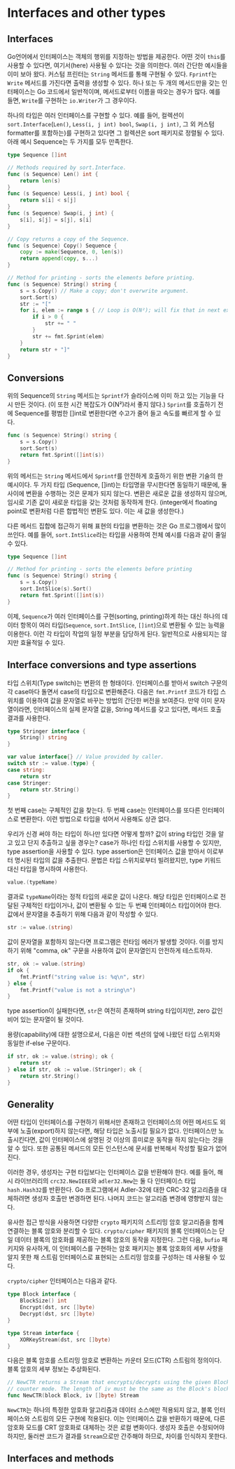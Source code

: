# Interfaces and other types

## Interfaces

Go언어에서 인터페이스는 객체의 행위를 지정하는 방법을 제공한다. 어떤 것이 `this`를 사용할 수 있다면, 여기서(here) 사용될 수 있다는 것을 의미한다. 여러 간단한 예시들을 이미 보아 왔다. 커스텀 프린터는 `String` 메서드를 통해 구현될 수 있다. `Fprintf`는 `Write` 메서드를 가진다면 출력을 생성할 수 있다. 하나 또는 두 개의 메서드만을 갖는 인터페이스는 Go 코드에서 일반적이며, 메서드로부터 이름을 따오는 경우가 많다. 예를 들면, `Write`를 구현하는 `io.Writer`가 그 경우이다.

하나의 타입은 여러 인터페이스를 구현할 수 있다. 예를 들어, 컬렉션이 `sort.Interface`(`Len()`, `Less(i, j int) bool`, `Swap(i, j int)`, 그 외 커스텀 formatter를 포함하는)를 구현하고 있다면 그 컬렉션은 sort 패키지로 정렬될 수 있다. 아래 예시 Sequence는 두 가지를 모두 만족한다.

```go
type Sequence []int

// Methods required by sort.Interface.
func (s Sequence) Len() int {
    return len(s)
}
func (s Sequence) Less(i, j int) bool {
    return s[i] < s[j]
}
func (s Sequence) Swap(i, j int) {
    s[i], s[j] = s[j], s[i]
}

// Copy returns a copy of the Sequence.
func (s Sequence) Copy() Sequence {
    copy := make(Sequence, 0, len(s))
    return append(copy, s...)
}

// Method for printing - sorts the elements before printing.
func (s Sequence) String() string {
    s = s.Copy() // Make a copy; don't overwrite argument.
    sort.Sort(s)
    str := "["
    for i, elem := range s { // Loop is O(N²); will fix that in next example.
        if i > 0 {
            str += " "
        }
        str += fmt.Sprint(elem)
    }
    return str + "]"
}
```

## Conversions

위의 Sequence의 `String` 메서드는 `Sprintf`가 슬라이스에 이미 하고 있는 기능을 다시 만든 것이다. (이 또한 시간 복잡도가 O(N²)라서 좋지 않다.) `Sprint`를 호출하기 전에 Sequence를 평범한 []int로 변환한다면 수고가 줄어 들고 속도를 빠르게 할 수 있다.

```go
func (s Sequence) String() string {
    s = s.Copy()
    sort.Sort(s)
    return fmt.Sprint([]int(s))
}
```

위의 메서드는 `String` 메서드에서 `Sprintf`를 안전하게 호출하기 위한 변환 기술의 한 예시이다. 두 가지 타입 (Sequence, []int)는 타입명을 무시한다면 동일하기 때문에, 둘 사이에 변환을 수행하는 것은 문제가 되지 않는다. 변환은 새로운 값을 생성하지 않으며, 임시로 기존 값이 새로운 타입을 갖는 것처럼 동작하게 한다. (integer에서 floating point로 변환처럼 다른 합법적인 변환도 있다. 이는 새 값을 생성한다.)

다른 메서드 집합에 접근하기 위해 표현의 타입을 변환하는 것은 Go 프로그램에서 많이 쓰인다. 예를 들어, `sort.IntSlice`라는 타입을 사용하여 전체 예시를 다음과 같이 줄일 수 있다.

```go
type Sequence []int

// Method for printing - sorts the elements before printing
func (s Sequence) String() string {
    s = s.Copy()
    sort.IntSlice(s).Sort()
    return fmt.Sprint([]int(s))
}
```

이제, `Sequence`가 여러 인터페이스를 구현(sorting, printing)하게 하는 대신 하나의 데이터 항목이 여러 타입(`Sequence`, `sort.IntSlice`, `[]int`)으로 변환될 수 있는 능력을 이용한다. 이런 각 타입이 작업의 일정 부분을 담당하게 된다. 일반적으로 사용되지는 않지만 효율적일 수 있다.

## Interface conversions and type assertions

타입 스위치(Type switch)는 변환의 한 형태이다. 인터페이스를 받아서 switch 구문의 각 case마다 돌면서 case의 타입으로 변환해준다. 다음은 `fmt.Printf` 코드가 타입 스위치를 이용하여 값을 문자열로 바꾸는 방법의 간단한 버전을 보여준다. 만약 이미 문자열이라면, 인터페이스의 실제 문자열 값을, String 메서드를 갖고 있다면, 메서드 호출 결과를 사용한다.

```go
type Stringer interface {
    String() string
}

var value interface{} // Value provided by caller.
switch str := value.(type) {
case string:
    return str
case Stringer:
    return str.String()
}
```

첫 번째 case는 구체적인 값을 찾는다. 두 번째 case는 인터페이스를 또다른 인터페이스로 변환한다. 이런 방법으로 타입을 섞어서 사용해도 상관 없다.

우리가 신경 써야 하는 타입이 하나만 있다면 어떻게 할까? 값이 string 타입인 것을 알고 있고 단지 추출하고 싶을 경우는? case가 하나인 타입 스위치를 사용할 수 있지만, type assertion을 사용할 수 있다. type assertion은 인터페이스 값을 받아서 이로부터 명시된 타입의 값을 추출한다. 문법은 타입 스위치로부터 빌려왔지만, type 키워드 대신 타입을 명시하여 사용한다.

```go
value.(typeName)
```

결과로 `typeName`이라는 정적 타입의 새로운 값이 나온다. 해당 타입은 인터페이스로 전달된 구체적인 타입이거나, 값이 변환될 수 있는 두 번째 인터페이스 타입이어야 한다. 값에서 문자열을 추출하기 위해 다음과 같이 작성할 수 있다.

```go
str := value.(string)
```

값이 문자열을 포함하지 않는다면 프로그램은 런타임 에러가 발생할 것이다. 이를 방지하기 위해 "comma, ok" 구문을 사용하여 값이 문자열인지 안전하게 테스트하자.

```go
str, ok := value.(string)
if ok {
    fmt.Printf("string value is: %q\n", str)
} else {
    fmt.Printf("value is not a string\n")
}
```

type assertion이 실패한다면, `str`은 여전히 존재하며 string 타입이지만, zero 값인 비어 있는 문자열이 될 것이다.

용량(capability)에 대한 설명으로서, 다음은 이번 섹션의 앞에 나왔던 타입 스위치와 동일한 if-else 구문이다.

```go
if str, ok := value.(string); ok {
    return str
} else if str, ok := value.(Stringer); ok {
    return str.String()
}
```

## Generality

어떤 타입이 인터페이스를 구현하기 위해서만 존재하고 인터페이스의 어떤 메서드도 외부에 노출(export)하지 않는다면, 해당 타입은 노출시킬 필요가 없다. 인터페이스만 노출시킨다면, 값이 인터페이스에 설명된 것 이상의 흥미로운 동작을 하지 않는다는 것을 알 수 있다. 또한 공통된 메서드의 모든 인스턴스에 문서를 반복해서 작성할 필요가 없어진다.

이러한 경우, 생성자는 구현 타입보다는 인터페이스 값을 반환해야 한다. 예를 들어, 해시 라이브러리의 `crc32.NewIEEE`와 `adler32.New`는 둘 다 인터페이스 타입 `hash.Hash32`를 반환한다. Go 프로그램에서 Adler-32에 대한 CRC-32 알고리즘을 대체하려면 생성자 호출만 변경하면 된다. 나머지 코드는 알고리즘 변경에 영향받지 않는다.

유사한 접근 방식을 사용하면 다양한 `crypto` 패키지의 스트리밍 암호 알고리즘을 함께 연결하는 블록 암호와 분리할 수 있다. `crypto/cipher` 패키지의 블록 인터페이스는 단일 데이터 블록의 암호화를 제공하는 블록 암호의 동작을 지정한다. 그런 다음, `bufio` 패키지와 유사하게, 이 인터페이스를 구현하는 암호 패키지는 블록 암호화의 세부 사항을 알지 못한 채 스트림 인터페이스로 표현되는 스트리밍 암호를 구성하는 데 사용될 수 있다.

`crypto/cipher` 인터페이스는 다음과 같다.

```go
type Block interface {
    BlockSize() int
    Encrypt(dst, src []byte)
    Decrypt(dst, src []byte)
}

type Stream interface {
    XORKeyStream(dst, src []byte)
}
```

다음은 블록 암호를 스트리밍 암호로 변환하는 카운터 모드(CTR) 스트림의 정의이다. 블록 암호의 세부 정보는 추상화된다.

```go
// NewCTR returns a Stream that encrypts/decrypts using the given Block in
// counter mode. The length of iv must be the same as the Block's block size.
func NewCTR(block Block, iv []byte) Stream
```

`NewCTR`는 하나의 특정한 암호화 알고리즘과 데이터 소스에만 적용되지 않고, 블록 인터페이스와 스트림의 모든 구현에 적용된다. 이는 인터페이스 값을 반환하기 때문에, 다른 암호화 모드를 CRT 암호화로 대체하는 것은 로컬 변화이다. 생성자 호출은 수정되어야 하지만, 둘러싼 코드가 결과를 `Stream`으로만 간주해야 하므로, 차이를 인식하지 못한다.

## Interfaces and methods
